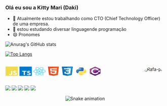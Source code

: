 ### Olá eu sou a Kitty Mari (Daki)

- 🔭 Atualmente estou trabalhando como CTO (Chief Technology Officer) de uma empresa.
- 🌱 estou estudando diversar linguagende programação
- 😄 Pronomes

![Anurag's GitHub stats](https://github-readme-stats.vercel.app/api?username=Dakikitty&show_icons=true&theme=radical)

[![Top Langs](https://github-readme-stats.vercel.app/api/top-langs/?username=dakikitty&hide_progress=true_icons=true&theme=radical)](https://github.com/dakikitty/github-readme-stats)

<div style="display: inline_block"><br>
  <img align="center" alt="Rafa-Js" height="30" width="40" src="https://raw.githubusercontent.com/devicons/devicon/master/icons/javascript/javascript-plain.svg">
  <img align="center" alt="Rafa-Ts" height="30" width="40" src="https://raw.githubusercontent.com/devicons/devicon/master/icons/typescript/typescript-plain.svg">
  <img align="center" alt="Rafa-React" height="30" width="40" src="https://raw.githubusercontent.com/devicons/devicon/master/icons/react/react-original.svg">
  <img align="center" alt="Rafa-HTML" height="30" width="40" src="https://raw.githubusercontent.com/devicons/devicon/master/icons/html5/html5-original.svg">
  <img align="center" alt="Rafa-CSS" height="30" width="40" src="https://raw.githubusercontent.com/devicons/devicon/master/icons/css3/css3-original.svg">
  <img align="center" alt="Rafa-Python" height="30" width="40" src="https://raw.githubusercontent.com/devicons/devicon/master/icons/python/python-original.svg">
  <img align="center" alt="Rafa-Csharp" height="30" width="40" src="https://raw.githubusercontent.com/devicons/devicon/master/icons/csharp/csharp-original.svg">
  <img align="right" alt="Rafa-pic" height="75" style="border-radius:50px;" src="https://i.picasion.com/pic92/98e91d1d9628d8fa2c90ed6305d1c190.gif">
</div>
 
  ##
 
<div> 
 
  <a href="https://www.instagram.com/_k1tty_.mari/" target="_blank"><img src="https://img.shields.io/badge/-Instagram-%23E4405F?style=for-the-badge&logo=instagram&logoColor=white" target="_blank"></a>
 	<a href="https://www.twitch.tv/wedakizinha" target="_blank"><img src="https://img.shields.io/badge/Twitch-9146FF?style=for-the-badge&logo=twitch&logoColor=white" target="_blank"></a>
  <a href="https://www.linkedin.com/in/dakari-kitamera-uzukima-0aa347271" target="_blank"><img src="https://img.shields.io/badge/-LinkedIn-%230077B5?style=for-the-badge&logo=linkedin&logoColor=white" target="_blank"></a> 
  <a href="https://www.reddit.com/user/East_Squash6119" target="_blank"><img src="https://img.shields.io/badge/Reddit-FF4500?style=for-the-badge&logo=reddit&logoColor=white" target="_blank"></a> 
<a href="https://open.spotify.com/user/tp6ptihezxtrbunn9xd2ldgot?si=357298ed7d0740c8" target="_blank"><img src="https://img.shields.io/badge/Spotify-1ED760?&style=for-the-badge&logo=spotify&logoColor=white" target="_blank"></a> 
</div>

<div align="center">

  ![Snake animation](https://github.com/dakikitty/dakikitty/blob/output/github-contribution-grid-snake.svg)
  
</div>


